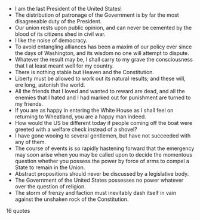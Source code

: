  - I am the last President of the United States!
 - The distribution of patronage of the Government is by far the most disagreeable duty of the President.
 - Our union rests upon public opinion, and can never be cemented by the blood of its citizens shed in civil war.
 - I like the noise of democracy.
 - To avoid entangling alliances has been a maxim of our policy ever since the days of Washington, and its wisdom no one will attempt to dispute.
 - Whatever the result may be, I shall carry to my grave the consciousness that I at least meant well for my country.
 - There is nothing stable but Heaven and the Constitution.
 - Liberty must be allowed to work out its natural results; and these will, ere long, astonish the world.
 - All the friends that I loved and wanted to reward are dead, and all the enemies that I hated and I had marked out for punishment are turned to my friends.
 - If you are as happy in entering the White House as I shall feel on returning to Wheatland, you are a happy man indeed.
 - How would the US be different today if people coming off the boat were greeted with a welfare check instead of a shovel?
 - I have gone wooing to several gentlemen, but have not succeeded with any of them.
 - The course of events is so rapidly hastening forward that the emergency may soon arise when you may be called upon to decide the momentous question whether you possess the power by force of arms to compel a State to remain in the Union.
 - Abstract propositions should never be discussed by a legislative body.
 - The Government of the United States possesses no power whatever over the question of religion.
 - The storm of frenzy and faction must inevitably dash itself in vain against the unshaken rock of the Constitution.

16 quotes